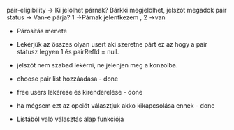 
pair-eligibility -> Ki jelölhet párnak? Bárkki megjelölhet, jelszót megadok
pair status -> Van-e párja? 
  1 ->Párnak jelentkezem ,
  2 ->van


- Párosítás menete  
- Lekérjük az összes olyan usert aki szeretne párt ez az hogy a pair státusz legyen 1 és pairRefId = null.

- jelszót nem szabad lekérni, ne jelenjen meg a konzolba. 



- choose pair list hozzáadása - done
- free users lekérése és kirenderelése - done
- ha mégsem ezt az opciót választjuk akko kikapcsolása ennek - done
- Listából való választás alap funkciója 